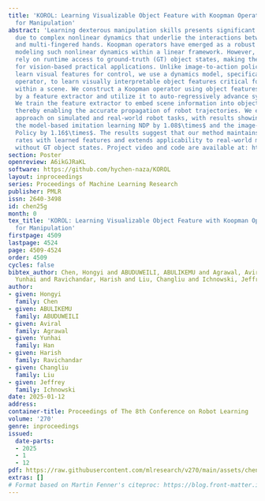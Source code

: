 ```yaml
---
title: 'KOROL: Learning Visualizable Object Feature with Koopman Operator Rollout
  for Manipulation'
abstract: 'Learning dexterous manipulation skills presents significant challenges
  due to complex nonlinear dynamics that underlie the interactions between objects
  and multi-fingered hands. Koopman operators have emerged as a robust method for
  modeling such nonlinear dynamics within a linear framework. However, current methods
  rely on runtime access to ground-truth (GT) object states, making them unsuitable
  for vision-based practical applications. Unlike image-to-action policies that implicitly
  learn visual features for control, we use a dynamics model, specifically the Koopman
  operator, to learn visually interpretable object features critical for robotic manipulation
  within a scene. We construct a Koopman operator using object features predicted
  by a feature extractor and utilize it to auto-regressively advance system states.
  We train the feature extractor to embed scene information into object features,
  thereby enabling the accurate propagation of robot trajectories. We evaluate our
  approach on simulated and real-world robot tasks, with results showing that it outperformed
  the model-based imitation learning NDP by 1.08$\times$ and the image-to-action Diffusion
  Policy by 1.16$\times$. The results suggest that our method maintains task success
  rates with learned features and extends applicability to real-world manipulation
  without GT object states. Project video and code are available at: https://github.com/hychen-naza/KOROL.'
section: Poster
openreview: A6ikGJRaKL
software: https://github.com/hychen-naza/KOROL
layout: inproceedings
series: Proceedings of Machine Learning Research
publisher: PMLR
issn: 2640-3498
id: chen25g
month: 0
tex_title: 'KOROL: Learning Visualizable Object Feature with Koopman Operator Rollout
  for Manipulation'
firstpage: 4509
lastpage: 4524
page: 4509-4524
order: 4509
cycles: false
bibtex_author: Chen, Hongyi and ABUDUWEILI, ABULIKEMU and Agrawal, Aviral and Han,
  Yunhai and Ravichandar, Harish and Liu, Changliu and Ichnowski, Jeffrey
author:
- given: Hongyi
  family: Chen
- given: ABULIKEMU
  family: ABUDUWEILI
- given: Aviral
  family: Agrawal
- given: Yunhai
  family: Han
- given: Harish
  family: Ravichandar
- given: Changliu
  family: Liu
- given: Jeffrey
  family: Ichnowski
date: 2025-01-12
address:
container-title: Proceedings of The 8th Conference on Robot Learning
volume: '270'
genre: inproceedings
issued:
  date-parts:
  - 2025
  - 1
  - 12
pdf: https://raw.githubusercontent.com/mlresearch/v270/main/assets/chen25g/chen25g.pdf
extras: []
# Format based on Martin Fenner's citeproc: https://blog.front-matter.io/posts/citeproc-yaml-for-bibliographies/
---
```

